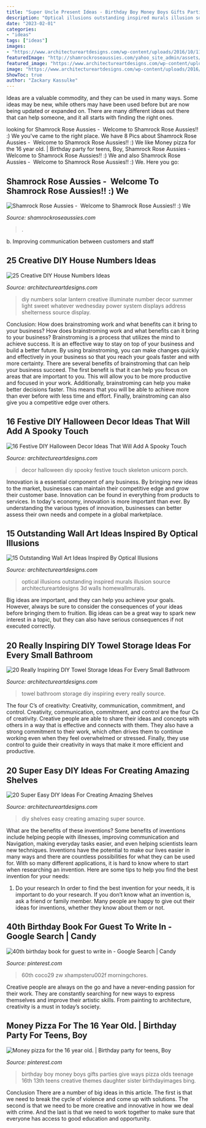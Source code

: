 ```yaml
---
title: "Super Uncle Present Ideas - Birthday Boy Money Boys Gifts Parties Give Ways Pizza Olds Teenage 16th 13th Teens Creative Themes Daughter Sister Birthdayimages Bing"
description: "Optical illusions outstanding inspired murals illusion source architectureartdesigns 3d walls homewallmurals"
date: "2023-02-01"
categories:
- "ideas"
tags: ["ideas"]
images:
- "https://www.architectureartdesigns.com/wp-content/uploads/2016/10/11-40.jpg"
featuredImage: "http://shamrockroseaussies.com/yahoo_site_admin/assets/images/DSC_0756.10500148_std.jpg"
featured_image: "https://www.architectureartdesigns.com/wp-content/uploads/2016/06/12.jpg"
image: "https://www.architectureartdesigns.com/wp-content/uploads/2016/06/12.jpg"
ShowToc: true
author: "Zackary Kassulke"
---
```



Ideas are a valuable commodity, and they can be used in many ways. Some ideas may be new, while others may have been used before but are now being updated or expanded on. There are many different ideas out there that can help someone, and it all starts with finding the right ones.

	

		
looking for Shamrock Rose Aussies - ﻿﻿﻿ Welcome to Shamrock Rose Aussies!! :) We you've came to the right place. We have 8 Pics about Shamrock Rose Aussies - ﻿﻿﻿ Welcome to Shamrock Rose Aussies!! :) We like Money pizza for the 16 year old. | Birthday party for teens, Boy, Shamrock Rose Aussies - ﻿﻿﻿ Welcome to Shamrock Rose Aussies!! :) We and also Shamrock Rose Aussies - ﻿﻿﻿ Welcome to Shamrock Rose Aussies!! :) We. Here you go:
		
    
## Shamrock Rose Aussies - ﻿﻿﻿ Welcome To Shamrock Rose Aussies!! :) We

<img loading=lazy src="http://shamrockroseaussies.com/yahoo_site_admin/assets/images/DSC_0756.10500148_std.jpg" onerror="this.onerror=null;this.src='https://tse1.mm.bing.net/th?id=OIP.GbFGas-ayDWMUd_9vgedSwHaGO&amp;pid=15.1';" alt="Shamrock Rose Aussies - ﻿﻿﻿ Welcome to Shamrock Rose Aussies!! :) We">

_Source: shamrockroseaussies.com_

>. 

	

b. Improving communication between customers and staff 

    
## 25 Creative DIY House Numbers Ideas

<img loading=lazy src="http://www.architectureartdesigns.com/wp-content/uploads/2013/11/1615.jpg" onerror="this.onerror=null;this.src='https://tse1.mm.bing.net/th?id=OIP.4zZjDd3TH5zDMZ_levnkOwHaJ3&amp;pid=15.1';" alt="25 Creative DIY House Numbers Ideas">

_Source: architectureartdesigns.com_

>diy numbers solar lantern creative illuminate number decor summer light sweet whatever wednesday power system displays address shelterness source display. 

	

Conclusion: How does brainstroming work and what benefits can it bring to your business?
How does brainstroming work and what benefits can it bring to your business? Brainstroming is a process that utilizes the mind to achieve success. It is an effective way to stay on top of your business and build a better future. By using brainstroming, you can make changes quickly and effectively in your business so that you reach your goals faster and with more certainty. There are several benefits of brainstroming that can help your business succeed. The first benefit is that it can help you focus on areas that are important to you. This will allow you to be more productive and focused in your work. Additionally, brainstroming can help you make better decisions faster. This means that you will be able to achieve more than ever before with less time and effort. Finally, brainstroming can also give you a competitive edge over others.

    
## 16 Festive DIY Halloween Decor Ideas That Will Add A Spooky Touch

<img loading=lazy src="https://www.architectureartdesigns.com/wp-content/uploads/2020/10/16-Festive-DIY-Halloween-Decor-Ideas-That-Will-Add-A-Spooky-Touch-2.jpg" onerror="this.onerror=null;this.src='https://tse2.mm.bing.net/th?id=OIP.Eioq9QuZ3ItN0eR5CML0FgHaLH&amp;pid=15.1';" alt="16 Festive DIY Halloween Decor Ideas That Will Add A Spooky Touch">

_Source: architectureartdesigns.com_

>decor halloween diy spooky festive touch skeleton unicorn porch. 

	

Innovation is a essential component of any business. By bringing new ideas to the market, businesses can maintain their competitive edge and grow their customer base. Innovation can be found in everything from products to services. In today's economy, innovation is more important than ever. By understanding the various types of innovation, businesses can better assess their own needs and compete in a global marketplace.

    
## 15 Outstanding Wall Art Ideas Inspired By Optical Illusions

<img loading=lazy src="https://www.architectureartdesigns.com/wp-content/uploads/2017/06/9-20-e1498520229580.jpg" onerror="this.onerror=null;this.src='https://tse3.mm.bing.net/th?id=OIP.ZSFOGNkUdGjS9En0Fr06UwEADz&amp;pid=15.1';" alt="15 Outstanding Wall Art Ideas Inspired By Optical Illusions">

_Source: architectureartdesigns.com_

>optical illusions outstanding inspired murals illusion source architectureartdesigns 3d walls homewallmurals. 

	

Big ideas are important, and they can help you achieve your goals. However, always be sure to consider the consequences of your ideas before bringing them to fruition. Big ideas can be a great way to spark new interest in a topic, but they can also have serious consequences if not executed correctly.

    
## 20 Really Inspiring DIY Towel Storage Ideas For Every Small Bathroom

<img loading=lazy src="https://www.architectureartdesigns.com/wp-content/uploads/2016/06/12.jpg" onerror="this.onerror=null;this.src='https://tse2.mm.bing.net/th?id=OIP.NGa1tfMC_WjV15-wobj25wHaLK&amp;pid=15.1';" alt="20 Really Inspiring DIY Towel Storage Ideas For Every Small Bathroom">

_Source: architectureartdesigns.com_

>towel bathroom storage diy inspiring every really source. 

	

The four C’s of creativity: Creativity, communication, commitment, and control.
Creativity, communication, commitment, and control are the four Cs of creativity. Creative people are able to share their ideas and concepts with others in a way that is effective and connects with them. They also have a strong commitment to their work, which often drives them to continue working even when they feel overwhelmed or stressed. Finally, they use control to guide their creativity in ways that make it more efficient and productive.

    
## 20 Super Easy DIY Ideas For Creating Amazing Shelves

<img loading=lazy src="https://www.architectureartdesigns.com/wp-content/uploads/2016/10/11-40.jpg" onerror="this.onerror=null;this.src='https://tse3.mm.bing.net/th?id=OIP.w9NtNFU5q2jdHPQIY4xKxwHaOu&amp;pid=15.1';" alt="20 Super Easy DIY Ideas For Creating Amazing Shelves">

_Source: architectureartdesigns.com_

>diy shelves easy creating amazing super source. 

	

What are the benefits of these inventions?
Some benefits of inventions include helping people with illnesses, improving communication and Navigation, making everyday tasks easier, and even helping scientists learn new techniques. Inventions have the potential to make our lives easier in many ways and there are countless possibilities for what they can be used for. With so many different applications, it is hard to know where to start when researching an invention. Here are some tips to help you find the best invention for your needs:
1) Do your research
In order to find the best invention for your needs, it is important to do your research. If you don’t know what an invention is, ask a friend or family member. Many people are happy to give out their ideas for inventions, whether they know about them or not.

    
## 40th Birthday Book For Guest To Write In - Google Search | Candy

<img loading=lazy src="https://i.pinimg.com/736x/1b/b4/e2/1bb4e2ed8469f980bc9edb839cf947ba.jpg" onerror="this.onerror=null;this.src='https://tse2.mm.bing.net/th?id=OIP.fDfltSUmyFaxWwYLiGruSwAAAA&amp;pid=15.1';" alt="40th birthday book for guest to write in - Google Search | Candy">

_Source: pinterest.com_

>60th coco29 zw xhampsteru002f morningchores. 

	

Creative people are always on the go and have a never-ending passion for their work. They are constantly searching for new ways to express themselves and improve their artistic skills. From painting to architecture, creativity is a must in today’s society.

    
## Money Pizza For The 16 Year Old. | Birthday Party For Teens, Boy

<img loading=lazy src="https://i.pinimg.com/originals/0d/56/43/0d5643b987636499595b8b7c456b4605.jpg" onerror="this.onerror=null;this.src='https://tse3.mm.bing.net/th?id=OIP.M0bWO1RDurFLkkeTH2gZWAHaJ4&amp;pid=15.1';" alt="Money pizza for the 16 year old. | Birthday party for teens, Boy">

_Source: pinterest.com_

>birthday boy money boys gifts parties give ways pizza olds teenage 16th 13th teens creative themes daughter sister birthdayimages bing. 

	

Conclusion
There are a number of big ideas in this article. The first is that we need to break the cycle of violence and come up with solutions. The second is that we need to be more creative and innovative in how we deal with crime. And the last is that we need to work together to make sure that everyone has access to good education and opportunity.

